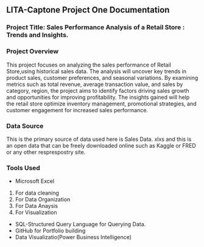 ## LITA-Captone Project One Documentation

### Project Title: Sales Performance Analysis of a Retail Store : Trends and Insights. 

### Project Overview
This project focuses on analyzing the sales performance of Retail Store,using historical sales data. The analysis will uncover key trends in product sales, customer preferences, and seasonal variations. By examining metrics such as total revenue, average transaction value, and sales by category, region, the project aims to identify factors driving sales growth and opportunities for improving profitability. The insights gained will help the retail store optimize inventory management, promotional strategies, and customer engagement for increased sales performance.

### Data Source
This is the primary source of data used here is Sales Data. xlxs and  this is an open data that can be freely downloaded online such as Kaggle or FRED or any other resprespostry site. 

### Tools Used
- Microsoft Excel
1. For data cleaning
2. For Data Organization
3. For Data Anaysis
4. For Visualization
- SQL-Structured Query Language for Querying Data.
- GitHub for Portfolio building
- Data Visualizatio(Power Business Intelligence) 
